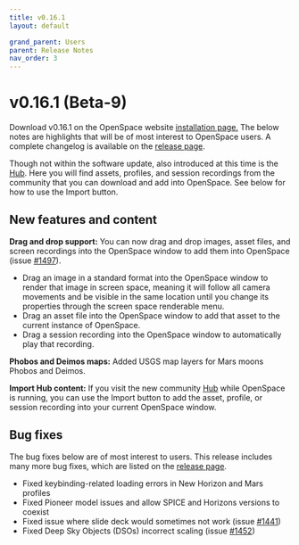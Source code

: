 ```yaml
---
title: v0.16.1
layout: default

grand_parent: Users
parent: Release Notes
nav_order: 3
---
```


# v0.16.1 (Beta-9)

Download v0.16.1 on the OpenSpace website [installation page.](https://openspaceproject.com/version0161) The below notes are highlights that will be of most interest to OpenSpace users. A complete changelog is available on the [release page](http://wiki.openspaceproject.com/docs/general/releases.html#beta-9).

Though not within the software update, also introduced at this time is the [Hub](http://hub.openspaceproject.com/). Here you will find assets, profiles, and session recordings from the community that you can download and add into OpenSpace. See below for how to use the Import button.

## New features and content

**Drag and drop support:** You can now drag and drop images, asset files, and screen recordings into the OpenSpace window to add them into OpenSpace (issue [#1497](https://github.com/OpenSpace/OpenSpace/pull/1497)).
  - Drag an image in a standard format into the OpenSpace window to render that image in screen space, meaning it will follow all camera movements and be visible in the same location until you change its properties through the screen space renderable menu.
  - Drag an asset file into the OpenSpace window to add that asset to the current instance of OpenSpace.
  - Drag a session recording into the OpenSpace window to automatically play that recording.

**Phobos and Deimos maps:** Added USGS map layers for Mars moons Phobos and Deimos.

**Import Hub content:** If you visit the new community [Hub](http://hub.openspaceproject.com/) while OpenSpace is running, you can use the Import button to add the asset, profile, or session recording into your current OpenSpace window.

## Bug fixes
The bug fixes below are of most interest to users. This release includes many more bug fixes, which are listed on the [release page](http://wiki.openspaceproject.com/docs/general/releases.html#beta-9).

  - Fixed keybinding-related loading errors in New Horizon and Mars profiles
  - Fixed Pioneer model issues and allow SPICE and Horizons versions to coexist
  - Fixed issue where slide deck would sometimes not work (issue [#1441](https://github.com/OpenSpace/OpenSpace/pull/1441))
  - Fixed Deep Sky Objects (DSOs) incorrect scaling (issue [#1452](https://github.com/OpenSpace/OpenSpace/pull/1452))
